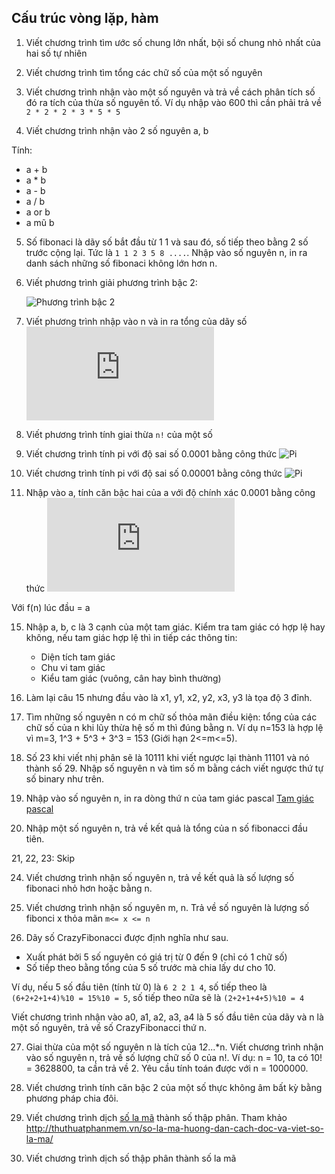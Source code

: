 
## Cấu trúc vòng lặp, hàm

1. Viết chương trình tìm ước số chung lớn nhất, bội số chung nhỏ nhất của hai số tự nhiên

2. Viết chương trình tìm tổng các chữ số của một số nguyên

3. Viết chương trình nhận vào một số nguyên và trả về cách phân tích số đó ra tích của thừa số nguyên tố. Ví dụ nhập vào 600 thì cần phải trả về `2 * 2 * 2 * 3 * 5 * 5`

4. Viết chương trình nhận vào 2 số nguyên a, b

Tính:
- a + b
- a * b
- a - b
- a / b
- a or b
- a mũ b

5. Số fibonaci là dãy số bắt đầu từ 1 1 và sau đó, số tiếp theo bằng 2 số trước cộng lại. Tức là `1 1 2 3 5 8 ....`. Nhập vào số nguyên n, in ra danh sách những số fibonaci không lớn hơn n.

6. Viết phương trình giải phương trình bậc 2: 

    ![Phương trình bậc 2](https://latex.codecogs.com/gif.latex?ax^{2}&plus;bx&plus;c=0)

7. Viết phương trình nhập vào n và in ra tổng của dãy số
    ![Dãy số](https://latex.codecogs.com/gif.latex?1*2&plus;2*3&plus;3*4&plus;...&plus;n(n&plus;1))

8. Viết phương trình tính giai thừa `n!` của một số

9. Viết chương trình tính pi với độ sai số 0.0001 bằng công thức
    ![Pi](https://wikimedia.org/api/rest_v1/media/math/render/svg/e9e3959cd2d0ec735e7a6a1917df784842b76706)

10. Viết chương trình tính pi với độ sai số 0.00001 bằng công thức
    ![Pi](https://wikimedia.org/api/rest_v1/media/math/render/svg/fdafa8bd24ce2b6fd518a3cf253ad1ef409388a6)
    
14. Nhập vào a, tính căn bậc hai của a với độ chính xác 0.0001 bằng công thức
    ![Căn](https://latex.codecogs.com/gif.latex?%5Chuge%20f%28n%29%20%3D%20%5Cfrac%7Ba%7D%7B2f%28n%29%7D%20&plus;%20%5Cfrac%7Bf%28n%29%7D%7B2%7D)

Với f(n) lúc đầu = a

15. Nhập a, b, c là 3 cạnh của một tam giác. Kiểm tra tam giác có hợp lệ hay không, nếu tam giác hợp lệ thì in tiếp các thông tin:
    - Diện tích tam giác
    - Chu vi tam giác
    - Kiểu tam giác (vuông, cân hay bình thường)
16. Làm lại câu 15 nhưng đầu vào là x1, y1, x2, y2, x3, y3 là tọa độ 3 đỉnh.

17. Tìm những số nguyên n có m chữ số thỏa mãn điều kiện: tổng của các chữ số của n khi lũy thừa hệ số m thì đúng bằng n. Ví dụ n=153 là hợp lệ vì m=3, 1^3 + 5^3 + 3^3 = 153 (Giới hạn 2<=m<=5).

18. Số 23 khi viết nhị phân sẽ là 10111 khi viết ngược lại thành 11101 và nó thành số 29. Nhập số nguyên n và tìm số m bằng cách viết ngược thứ tự số binary như trên.

19. Nhập vào số nguyên n, in ra dòng thứ n của tam giác pascal [Tam giác pascal](https://vi.wikipedia.org/wiki/Tam_gi%C3%A1c_Pascal)

20. Nhập một số nguyên n, trả về kết quả là tổng của n số fibonacci đầu tiên.

21, 22, 23: Skip

24. Viết chương trình nhận số nguyên n, trả về kết quả là số lượng số fibonaci nhỏ hơn hoặc bằng n.

25. Viết chương trình nhận số nguyên m, n. Trả về số nguyên là lượng số fibonci x thỏa mãn `m<= x <= n`

26. Dãy số CrazyFibonacci được định nghĩa như sau.

- Xuất phát bởi 5 số nguyên có giá trị từ 0 đến 9 (chỉ có 1 chữ số)
- Số tiếp theo bằng tổng của 5 số trước mà chia lấy dư cho 10.

Ví dụ, nếu 5 số đầu tiên (tính từ 0) là `6 2 2 1 4`, số tiếp theo là `(6+2+2+1+4)%10 = 15%10 = 5`, số tiếp theo nữa sẽ là `(2+2+1+4+5)%10 = 4`

Viết chương trình nhận vào a0, a1, a2, a3, a4 là 5 số đầu tiên của dãy và n là một số nguyên, trả về số CrazyFibonacci thứ n.

27. Giai thừa của một số nguyên n là tích của 1*2*...*n. Viết chương trình nhận vào số nguyên n, trả về số lượng chữ số 0 của n!. Ví dụ: n = 10, ta có 10! = 3628800, ta cần trả về 2. Yêu cầu tính toán được với n = 1000000.

28. Viết chương trình tính căn bậc 2 của một số thực không âm bất kỳ bằng phương pháp chia đôi.

29. Viết chương trình dịch [số la mã](https://vi.wikipedia.org/wiki/S%E1%BB%91_La_M%C3%A3) thành số thập phân. Tham khảo http://thuthuatphanmem.vn/so-la-ma-huong-dan-cach-doc-va-viet-so-la-ma/

30. Viết chương trình dịch số thập phân thành số la mã
